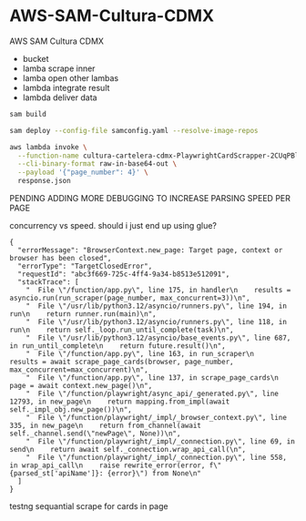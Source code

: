 # AWS-SAM-Cultura-CDMX
AWS SAM Cultura CDMX

- bucket
- lamba scrape inner
- lamba open other lambas
- lambda integrate result
- lambda deliver data

```bash
sam build

sam deploy --config-file samconfig.yaml --resolve-image-repos

aws lambda invoke \
  --function-name cultura-cartelera-cdmx-PlaywrightCardScrapper-2CUqPBlSBXUq \
  --cli-binary-format raw-in-base64-out \
  --payload '{"page_number": 4}' \
  response.json

```

PENDING ADDING MORE DEBUGGING TO INCREASE PARSING SPEED PER PAGE

concurrency vs speed. should i just end up using glue?

```
{
  "errorMessage": "BrowserContext.new_page: Target page, context or browser has been closed",
  "errorType": "TargetClosedError",
  "requestId": "abc3f669-725c-4ff4-9a34-b8513e512091",
  "stackTrace": [
    "  File \"/function/app.py\", line 175, in handler\n    results = asyncio.run(run_scraper(page_number, max_concurrent=3))\n",
    "  File \"/usr/lib/python3.12/asyncio/runners.py\", line 194, in run\n    return runner.run(main)\n",
    "  File \"/usr/lib/python3.12/asyncio/runners.py\", line 118, in run\n    return self._loop.run_until_complete(task)\n",
    "  File \"/usr/lib/python3.12/asyncio/base_events.py\", line 687, in run_until_complete\n    return future.result()\n",
    "  File \"/function/app.py\", line 163, in run_scraper\n    results = await scrape_page_cards(browser, page_number, max_concurrent=max_concurrent)\n",
    "  File \"/function/app.py\", line 137, in scrape_page_cards\n    page = await context.new_page()\n",
    "  File \"/function/playwright/async_api/_generated.py\", line 12793, in new_page\n    return mapping.from_impl(await self._impl_obj.new_page())\n",
    "  File \"/function/playwright/_impl/_browser_context.py\", line 335, in new_page\n    return from_channel(await self._channel.send(\"newPage\", None))\n",
    "  File \"/function/playwright/_impl/_connection.py\", line 69, in send\n    return await self._connection.wrap_api_call(\n",
    "  File \"/function/playwright/_impl/_connection.py\", line 558, in wrap_api_call\n    raise rewrite_error(error, f\"{parsed_st['apiName']}: {error}\") from None\n"
  ]
}
```


testng sequantial scrape for cards in page